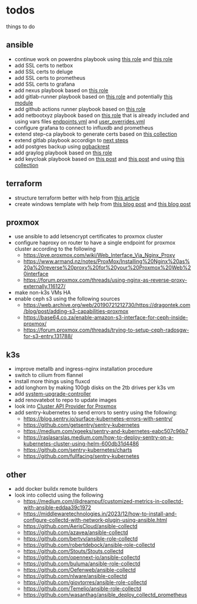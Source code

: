 # todos
things to do

## ansible
- continue work on powerdns playbook using [this role](https://github.com/PowerDNS/pdns-ansible) and [this role](https://github.com/PowerDNS/pdns_recursor-ansible)
- add SSL certs to netbox
- add SSL certs to deluge
- add SSL certs to prometheus
- add SSL certs to grafana
- add nexus playbook based on [this role](https://github.com/ansible-ThoTeam/nexus3-oss)
- add gitlab-runner playbook based on [this role](https://github.com/riemers/ansible-gitlab-runner) and potentially [this module](https://docs.ansible.com/ansible/latest/collections/community/general/gitlab_runner_module.html)
- add github actions runner playbook based on [this role](https://github.com/MonolithProjects/ansible-github_actions_runner)
- add netbootxyz playbook based on [this role](https://github.com/netbootxyz/netboot.xyz/tree/2.0.77/roles/netbootxyz) that is already included and using vars files [endpoints.yml](https://github.com/netbootxyz/netboot.xyz/blob/2.0.77/endpoints.yml) and [user_overrides.yml](https://github.com/netbootxyz/netboot.xyz/blob/2.0.77/user_overrides.yml)
- configure grafana to connect to influxdb and prometheus
- extend step-ca playbook to generate certs based on [this collection](https://github.com/maxhoesel-ansible/ansible-collection-smallstep)
- extend gitlab playbook accordign to [next steps](https://docs.gitlab.com/ee/install/next_steps.html)
- add postgres backup using [pgbackrest](https://bun.uptrace.dev/postgres/pgbackrest-s3-backups.html)
- add graylog playbook based on [this role](https://github.com/Graylog2/graylog-ansible-role)
- add keycloak playbook based on [this post](https://developers.redhat.com/articles/2023/02/20/automate-your-sso-ansible-and-keycloak) and [this post](https://developers.redhat.com/articles/2022/04/20/deploy-keycloak-single-sign-ansible) and using [this collection](https://github.com/ansible-middleware/keycloak)

## terraform
- structure terraform better with help from [this article](https://12ft.io/proxy?q=https%3A%2F%2Fmedium.com%2Fcodex%2Fterraform-best-practices-limit-resources-in-your-project-a3f3275f7bbf)
- create windows template with help from [this blog post](https://yetiops.net/posts/proxmox-terraform-cloudinit-windows/) and [this blog post](https://blog.sunshower.io/2021/02/22/building-a-home-cloud-with-proxmox-dns-terraform/)

## proxmox
- use ansible to add letsencrypt certificates to proxmox cluster
- configure haproxy on router to have a single endpoint for proxmox cluster according to the following
	* https://pve.proxmox.com/wiki/Web_Interface_Via_Nginx_Proxy
	* https://www.armand.nz/notes/ProxMox/Installing%20Nginx%20as%20a%20reverse%20proxy%20for%20your%20Proxmox%20Web%20interface
	* https://forum.proxmox.com/threads/using-nginx-as-reverse-proxy-externally.116127/
- make non-k3s VMs HA
- enable ceph s3 using the following sources
	* https://web.archive.org/web/20190721212730/https://dragontek.com/blog/post/adding-s3-capabilities-proxmox
	* https://base64.co.za/enable-amazon-s3-interface-for-ceph-inside-proxmox/
	* https://forum.proxmox.com/threads/trying-to-setup-ceph-radosgw-for-s3-entry.131788/

## k3s
- improve metallb and ingress-nginx installation procedure
- switch to cilium from flannel
- install more things using fluxcd
- add longhorn by making 100gb disks on the 2tb drives per k3s vm
- add [system-upgrade-controller](https://github.com/rancher/system-upgrade-controller)
- add renovatebot to repo to update images
- look into [Cluster API Provider for Proxmox](https://github.com/ionos-cloud/cluster-api-provider-proxmox)
- add sentry-kubernetes to send errors to sentry using the following:
	* https://blog.sentry.io/surface-kubernetes-errors-with-sentry/
	* https://github.com/getsentry/sentry-kubernetes
	* https://medium.com/xgeeks/sentry-and-kubernetes-eabc507c96b7
	* https://raslasarslas.medium.com/how-to-deploy-sentry-on-a-kubernetes-cluster-using-helm-600db31d4486
	* https://github.com/sentry-kubernetes/charts
	* https://github.com/fullfacing/sentry-kubernetes

## other
- add docker buildx remote builders
- look into collectd using the following
	* https://medium.com/@dreampuf/customized-metrics-in-collectd-with-ansible-eddaa39c1972
	* https://middlewaretechnologies.in/2023/12/how-to-install-and-configure-collectd-with-network-plugin-using-ansible.html
	* https://github.com/AerisCloud/ansible-collectd
	* https://github.com/azavea/ansible-collectd
	* https://github.com/bertvv/ansible-role-collectd
	* https://github.com/robertdebock/ansible-role-collectd
	* https://github.com/Stouts/Stouts.collectd
	* https://github.com/opennext-io/ansible-collectd
	* https://github.com/buluma/ansible-role-collectd
	* https://github.com/Oefenweb/ansible-collectd
	* https://github.com/nlware/ansible-collectd
	* https://github.com/giovtorres/ansible-role-collectd
	* https://github.com/Temelio/ansible-role-collectd
	* https://github.com/wasanthag/ansible_deploy_collectd_prometheus
